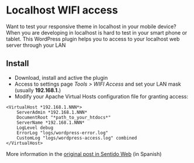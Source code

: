 # Localhost WIFI access

Want to test your responsive theme in localhost in your mobile device? When you are developing in localhost is hard to test in your smart phone or tablet. This WordPress plugin helps you to access to your localhost web server through your LAN

## Install

* Download, install and active the plugin
* Access to settings page *Tools > WIFI Access* and set your LAN mask (usually **192.168.1.**)
* Modify your Apache Virtual Hosts configuration file for granting access:

```
<VirtualHost *192.168.1.NNN*>
    ServerAdmin *192.168.1.NNN*
    DocumentRoot "*path_to_your_htdocs*"
    ServerName *192.168.1.NNN*
    LogLevel debug
    ErrorLog "logs/wordpress-error.log"
    CustomLog "logs/wordpress-access.log" combined
</VirtualHost>
```

More information in the [original post in Sentido Web](http://sentidoweb.com/2015/03/12/acceder-a-wordpress-en-localhost-desde-tu-red-wifi.php) (in Spanish) 